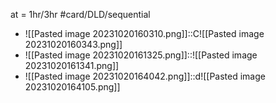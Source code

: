 at = 1hr/3hr
#card/DLD/sequential
- ![[Pasted image 20231020160310.png]]::C![[Pasted image 20231020160343.png]] <!--SR:!2023-11-08,14,290-->
- ![[Pasted image 20231020161325.png]]::![[Pasted image 20231020161341.png]] <!--SR:!2023-11-07,9,272-->
- ![[Pasted image 20231020164042.png]]::d![[Pasted image 20231020164105.png]] <!--SR:!2023-11-06,8,252-->